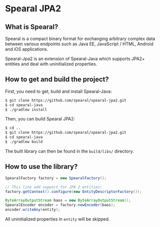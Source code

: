 Spearal JPA2
============

## What is Spearal?

Spearal is a compact binary format for exchanging arbitrary complex data between various endpoints such as Java EE, JavaScript / HTML, Android and iOS applications.

Spearal-Jpa2 is an extension of Spearal-Java which supports JPA2+ entities and deal with uninitialized properties.

## How to get and build the project?

First, you need to get, build and install Spearal-Java:

````sh
$ git clone https://github.com/spearal/spearal-jpa2.git
$ cd spearal-java
$ ./gradlew install
````

Then, you can build Spearal JPA2:

````sh
$ cd ..
$ git clone https://github.com/spearal/spearal-jpa2.git
$ cd spearal-java
$ ./gradlew build
````

The built library can then be found in the `build/libs/` directory.

## How to use the library?

````java
SpearalFactory factory = new SpearalFactory();

// This line add support for JPA 2 entities:
factory.getContext().configure(new EntityDescriptorFactory());

ByteArrayOutputStream baos = new ByteArrayOutputStream();
SpearalEncoder encoder = factory.newEncoder(baos);
encoder.writeAny(entity);
````

All uninitialized properties in `entity` will be skipped.
